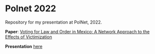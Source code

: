 # Polnet 2022

Repository for my presentation at PolNet, 2022.

**Paper**: [Voting for Law and Order in Mexico: A Network Approach to the Effects of Victimization](https://tiagoventura.rbind.io/files/net.pdf)

**Presentation** [here]()
